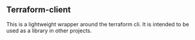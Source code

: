 ## Terraform-client
This is a lightweight wrapper around the terraform cli. It is intended to be used as a library in other projects.